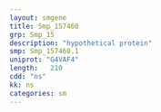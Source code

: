 ```yaml
---
layout: smgene
title: Smp_157460
grp: Smp_15
description: "hypothetical protein"
smp: Smp_157460.1
uniprot: "G4VAF4"
length:   210
cdd: "ns"
kk: ns
categories: sm
---
```

